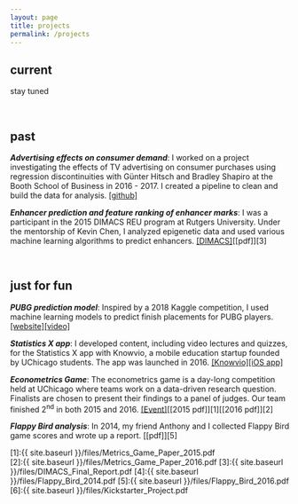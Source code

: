 ```yaml
---
layout: page
title: projects
permalink: /projects
---
```


## current

stay tuned

<br>

## past

***Advertising effects on consumer demand***: I worked on a project investigating the effects of TV advertising on consumer purchases using regression discontinuities with G&uuml;nter Hitsch and Bradley Shapiro at the Booth School of Business in 2016 - 2017. I created a pipeline to clean and build the data for analysis. [[github]](https://github.com/albertkuo/Booth)

***Enhancer prediction and feature ranking of enhancer marks***: I was a participant in the 2015 DIMACS REU program at Rutgers University. Under the mentorship of Kevin Chen, I analyzed epigenetic data and used various machine learning algorithms to predict enhancers. [[DIMACS]](http://reu.dimacs.rutgers.edu/)[[pdf]][3]

<br>

## just for fun 

***PUBG prediction model***: Inspired by a 2018 Kaggle competition, I used machine learning models to predict finish placements for PUBG players. [[website]](https://pubg-prediction.github.io/project/)[[video]](https://www.youtube.com/watch?v=hp-gQzYe_w4)

***Statistics X app***: I developed content, including video lectures and quizzes, for the Statistics X app with Knowvio, a mobile education startup founded by UChicago students. The app was launched in 2016. [[Knowvio]](http://knowvio.org/)[[iOS app]](https://itunes.apple.com/us/app/statistics-x-college-ap-stats/id1087170766?mt=8)

***Econometrics Game***: The econometrics game is a day-long competition held at UChicago where teams work on a data-driven research question. Finalists are chosen to present their findings to a panel of judges. Our team finished 2<sup>nd</sup> in both 2015 and 2016. [[Event]](https://bfi.uchicago.edu/news/news/challenge-undergraduates-address-real-world-problems-econometrics)[[2015 pdf]][1][[2016 pdf]][2]

***Flappy Bird analysis***: In 2014, my friend Anthony and I collected Flappy Bird game scores and wrote up a report. [[pdf]][5]

[1]:{{ site.baseurl }}/files/Metrics_Game_Paper_2015.pdf   
[2]:{{ site.baseurl }}/files/Metrics_Game_Paper_2016.pdf 
[3]:{{ site.baseurl }}/files/DIMACS_Final_Report.pdf
[4]:{{ site.baseurl }}/files/Flappy_Bird_2014.pdf
[5]:{{ site.baseurl }}/files/Flappy_Bird_2016.pdf
[6]:{{ site.baseurl }}/files/Kickstarter_Project.pdf